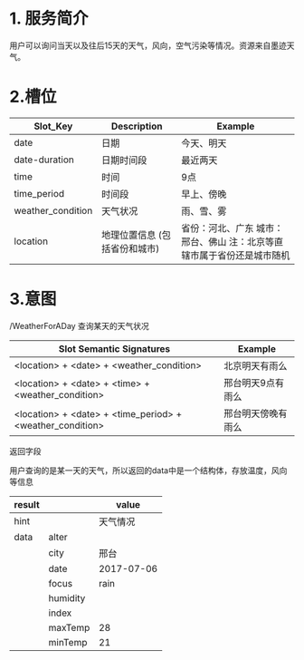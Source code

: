 # 1. 服务简介

用户可以询问当天以及往后15天的天气，风向，空气污染等情况。资源来自墨迹天气。

# 2.槽位

| **Slot\_Key** | **Description** | **Example** |
| --- | --- | --- |
| date | 日期 | 今天、明天 |
| date-duration | 日期时间段 | 最近两天 |
| time | 时间 | 9点 |
| time\_period | 时间段 | 早上、傍晚 |
| weather\_condition | 天气状况 | 雨、雪、雾 |
| location | 地理位置信息 \(包括省份和城市\) | 省份：河北、广东 城市：邢台、佛山 注：北京等直辖市属于省份还是城市随机 |

# 3.意图

\/WeatherForADay
查询某天的天气状况

| **Slot Semantic Signatures** | **Example** |
| --- | --- |
| &lt;location&gt; + &lt;date&gt; + &lt;weather\_condition&gt; | 北京明天有雨么 |
| &lt;location&gt; + &lt;date&gt; + &lt;time&gt; + &lt;weather\_condition&gt; | 邢台明天9点有雨么 |
| &lt;location&gt; + &lt;date&gt; + &lt;time\_period&gt; + &lt;weather\_condition&gt; | 邢台明天傍晚有雨么 |

返回字段

用户查询的是某一天的天气，所以返回的data中是一个结构体，存放温度，风向等信息

| **result** |  | **value** |
| --- | --- | --- |
| hint |  | 天气情况 |
| data | alter |  |
|  | city | 邢台 |
|  | date | 2017-07-06 |
|  | focus | rain |
|  | humidity |  |
|  | index |  |
|  | maxTemp | 28 |
|  | minTemp | 21 |





